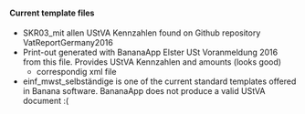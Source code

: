 #### Current template files

* SKR03_mit allen UStVA Kennzahlen found on Github repository VatReportGermany2016
* Print-out generated with BananaApp Elster USt Voranmeldung 2016 from this file. Provides UStVA Kennzahlen and amounts (looks good)
    * correspondig xml file
* einf_mwst_selbständige is one of the current standard templates offered in Banana software. BananaApp does not produce a valid UStVA document :(
